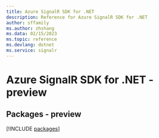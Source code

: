 ```yaml
---
title: Azure SignalR SDK for .NET
description: Reference for Azure SignalR SDK for .NET
author: sffamily
ms.author: zhshang
ms.data: 02/15/2023
ms.topic: reference
ms.devlang: dotnet
ms.service: signalr
---
```

# Azure SignalR SDK for .NET - preview
## Packages - preview
[!INCLUDE [packages](signalr-index.md)]